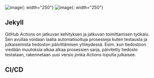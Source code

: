 ![image](/pilviTechTehtavat/tehtavat/assets/jekyll.jpg){: width="250"} ![image](/pilviTechTehtavat/tehtavat/assets/cIcD.jpg){: width="250"}

## Jekyll
GitHub Actions on jatkuvan kehityksen ja jatkuvan toimittamisen työkalu. Sen avullaa voidaan laatia automatisoituja prosesseja kuten testausta ja julkaisemista tiedoston päivittämisen yhteydessä. Esim. kun tiedostoon viedään muutoksia alkaa alkaa prosessien sarja, päivitetty tiedosto testataan, rakennetaan uusi versio jonka Actions lopulta julkaisee. 


## CI/CD

